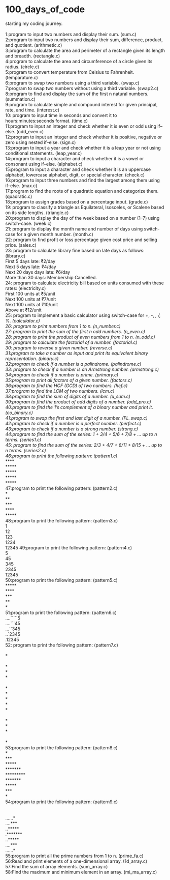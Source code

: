 # 100_days_of_code
starting my coding journey.                                                                                                                               
<br>1:program to input two numbers and display their sum.                                                                              (sum.c)
<br>2:program to input two numbers and display their sum, difference, product, and quotient.                                           (arithmetic.c)
<br>3:program to calculate the area and perimeter of a rectangle given its length and breadth.                                         (rectangle.c)
<br>4:program to calculate the area and circumference of a circle given its radius.                                                    (circle.c)
<br>5:program to convert temperature from Celsius to Fahrenheit.                                                                       (temparature.c)
<br>6:program to swap two numbers using a third variable.                                                                              (swap.c)
<br>7:program to swap two numbers without using a third variable.                                                                      (swap2.c)
<br>8:program to find and display the sum of the first n natural numbers.                                                              (summation.c)
<br>9:program to calculate simple and compound interest for given principal, rate, and time.                                           (interest.c)
<br>10: program to input time in seconds and convert it to hours:minutes:seconds format.                                               (time.c)
<br>11:program to input an integer and check whether it is even or odd using if–else.                                                  (odd_even.c)
<br>12:program to input an integer and check whether it is positive, negative or zero using nested if–else.                            (sign.c)
<br>13:program to input a year and check whether it is a leap year or not using conditional statements.                                (leap_year.c)
<br>14:program to input a character and check whether it is a vowel or consonant using if–else.                                        (alphabet.c)
<br>15:program to input a character and check whether it is an uppercase alphabet, lowercase alphabet, digit, or special character.    (check.c)
<br>16:program to input three numbers and find the largest among them using if–else.                                                   (max.c)
<br>17:program to find the roots of a quadratic equation and categorize them.                                                          (quadratic.c)
<br>18:program to assign grades based on a percentage input.                                                                           (grade.c)
<br>19: program to classify a triangle as Equilateral, Isosceles, or Scalene based on its side lengths.                                (triangle.c)
<br>20:program to display the day of the week based on a number (1–7) using switch-case.                                               (week.c)
<br>21: program to display the month name and number of days using switch-case for a given month number.                               (month.c)
 <br>22: program to find profit or loss percentage given cost price and selling price.                                                 (sales.c)
 <br>23: program to calculate library fine based on late days as follows:                                                              (library.c)                                                    
           First 5 days late: ₹2/day
  <br>            Next 5 days late: ₹4/day
    <br>          Next 20 days days late: ₹6/day
    <br>          More than 30 days: Membership Cancelled.
 <br>24: program to calculate electricity bill based on units consumed with these rates:                                               (electricity.c)                                                       
            First 100 units at ₹5/unit
    <br>     Next 100 units at ₹7/unit
    <br>     Next 100 units at ₹10/unit
 <br>        Above at ₹12/unit
 <br>25: program to implement a basic calculator using switch-case for +, -, *, /, %.                                                  (calculator.c)         
26: program to print numbers from 1 to n.                                                                                              (n_number.c)    
27: program to print the sum of the first n odd numbers.                                                                               (n_even.c)      
28: program to print the product of even numbers from 1 to n.                                                                          (n_odd.c)        
29: program to calculate the factorial of a number.                                                                                    (factorial.c)         
30: program to reverse a given number.                                                                                                 (reverse.c)                    
 31:program to take a number as input and print its equivalent binary representation.                                                  (binary.c)
 <br>32:program to check if a number is a palindrome.                                                                                  (palindrome.c)
 <br>33: program to check if a number is an Armstrong number.                                                                          (armstrong.c)
 <br>34:program to check if a number is prime.                                                                                         (primary.c)
 <br>35:program to print all factors of a given number.                                                                                (factors.c)
 <br>36:program to find the HCF (GCD) of two numbers.                                                                                  (hcf.c)
 <br>37:program to find the LCM of two numbers.                                                                                        (lcm.c)
 <br>38:program to find the sum of digits of a number.                                                                                 (u_sum.c)
 <br>39:program to find the product of odd digits of a number.                                                                         (odd_pro.c) 
 <br>40:program to find the 1’s complement of a binary number and print it.                                                            (co_binary.c)
<br>41:program to swap the first and last digit of a number.                                                                           (FL_swap.c)
<br>42:program to check if a number is a perfect number.                                                                               (perfect.c)
<br>43:program to check if a number is a strong number.                                                                                (strong.c)
<br>44:program to find the sum of the series: 1 + 3/4 + 5/6 + 7/8 + … up to n terms.                                                   (series1.c)
<br>45: program to find the sum of the series: 2/3 + 4/7 + 6/11 + 8/15 + ... up to n terms.                                            (series2.c)
<br>46:program to print the following pattern:                                                                                         (pattern1.c)
<br>*****
<br>*****
<br>*****
<br>*****
<br>*****
<br>47:program to print the following pattern:                                                                                         (pattern2.c)
<br>*
<br>**
<br>***
<br>****
<br>*****
<br>48:program to print the following pattern:                                                                                         (pattern3.c)
<br>1
<br>12
<br>123
<br>1234
<br>12345
49:program to print the following pattern:                                                                                             (pattern4.c)
<br>5
<br>45
<br>345
<br>2345
<br>12345
<br>50:program to print the following pattern:                                                                                         (pattern5.c)
<br>*****
<br>****
<br>***
<br>**
<br>*
<br>51:program to print the following pattern:                                                                                         (pattern6.c) 
<br>....`````5
<br>....```45
<br>...``345
<br>..`2345
<br>.12345
<br>52: program to print the following pattern:                                                                                        (pattern7.c)
<br>
<br>*
<br>
<br>*
<br>*
<br>*
<br>
<br>*
<br>*
<br>*
<br>*
<br>*
<br>
<br>*
<br>*
<br>*
<br>
<br>*
<br>53:program to print the following pattern:                                                                                         (pattern8.c)
<br>*
<br>***
<br>*****
<br>*******
<br>*********
<br>*******
<br>*****
<br>***
<br>*
<br>54:program to print the following pattern:                                                                                          (pattern9.c)
<br>  
<br>......*
<br>....***
<br>..*****
<br>.*******
<br>..*****
<br>....***
<br>......*
<br>55:program to print all the prime numbers from 1 to n.                                                                              (prime_fa.c)
<br>56:Read and print elements of a one-dimensional array.                                                                              (1d_array.c)
<br>57:Find the sum of array elements.                                                                                                  (sum_array.c)
<br>58:Find the maximum and minimum element in an array.                                                                                (mi_ma_array.c)
